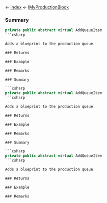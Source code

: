 ← [Index](Api-Index) ← [IMyProductionBlock](Sandbox.ModAPI.Ingame.IMyProductionBlock)

### Summary

```csharp
private public abstract virtual AddQueueItem
```csharp

Adds a blueprint to the production queue

### Returns

### Example

### Remarks

### Summary

```csharp
private public abstract virtual AddQueueItem
```csharp

Adds a blueprint to the production queue

### Returns

### Example

### Remarks

### Summary

```csharp
private public abstract virtual AddQueueItem
```csharp

Adds a blueprint to the production queue

### Returns

### Example

### Remarks

